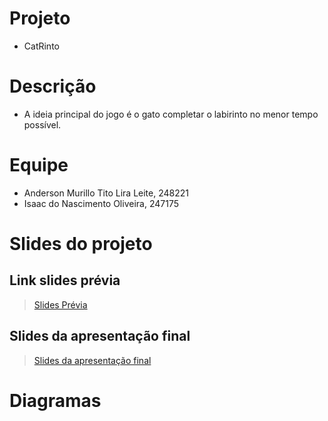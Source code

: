 # Projeto
* CatRinto

# Descrição
* A ideia principal do jogo é o gato completar o labirinto no menor tempo possível.

# Equipe
* Anderson Murillo Tito Lira Leite, 248221
* Isaac do Nascimento Oliveira, 247175

# Slides do projeto

## Link slides prévia
> [Slides Prévia](https://github.com/mc322projetos/poo-duplade2mesmo/blob/main/catrinto/assets/duplade2mesmo.pdf)

## Slides da apresentação final
> [Slides da apresentação final](https://www.canva.com/design/DAFFFVv_KqQ/cfWruzL7y53D38RErGeRlA/edit?utm_content=DAFFFVv_KqQ&utm_campaign=designshare&utm_medium=link2&utm_source=sharebutton)

# Diagramas
